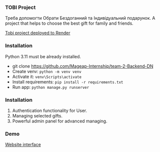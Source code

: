 ### TOBI Project

Треба допомогти Обрати Бездоганний та Індивідуальний подарунок.
A project that helps to choose the best gift for family and friends.

[Tobi project deployed to Render]( https://deploy-tobi.onrender.com/)


### Installation

Python 3.11 must be already installed.

- git clone https://github.com/Mageap-Internship/team-2-Backend-DN
- Create venv: `python -m venv venv`
- Activate it: `venv\Scripts\activate`
- Install requirements: `pip install -r requirements.txt`
- Run app: `python manage.py runserver`

### Installation

1. Authentication functionality for User.
2. Managing selected gifts.
3. Powerful admin panel for advanced managing.

### Demo

[Website interface](demo.png)

